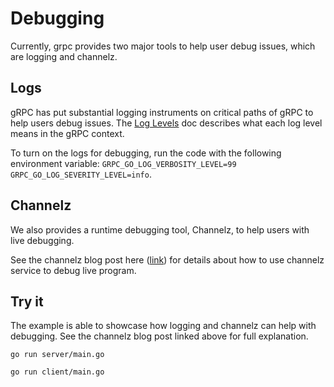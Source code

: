 # Debugging

Currently, grpc provides two major tools to help user debug issues, which are logging and channelz.

## Logs
gRPC has put substantial logging instruments on critical paths of gRPC to help users debug issues. 
The [Log Levels](https://github.com/grpc/grpc-go/blob/master/Documentation/log_levels.md) doc describes
what each log level means in the gRPC context.

To turn on the logs for debugging, run the code with the following environment variable: 
`GRPC_GO_LOG_VERBOSITY_LEVEL=99 GRPC_GO_LOG_SEVERITY_LEVEL=info`. 

## Channelz
We also provides a runtime debugging tool, Channelz, to help users with live debugging.

See the channelz blog post here ([link](https://grpc.io/blog/a_short_introduction_to_channelz)) for
details about how to use channelz service to debug live program.

## Try it
The example is able to showcase how logging and channelz can help with debugging. See the channelz 
blog post linked above for full explanation.

```
go run server/main.go
```

```
go run client/main.go
```